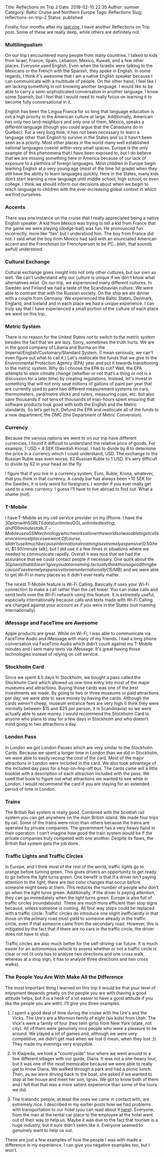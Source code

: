 Title: Reflections on Trip 2
Date: 2016-02-10 22:35
Author: sumner
Category: Baltic Cruise and Northern Europe
Tags: Reflections
Slug: reflections-on-trip-2
Status: published

Finally, four months after my [last one]({filename}reflections-on-trip-1.md), I
have another Reflections on Trip post. Some of these are really deep, while
others are definitely not.

### Multilingualism

On our trip I encountered many people from many countries. I talked to kids from
Israel, France, Spain, Lebanon, Mexico, Kuwait, and a few other places. Everyone
used English. Even when the Israelis were talking to the Mexicans or the French
with the Spanish, they spoke in English.  In some regards, I think it's awesome
that I am a native English speaker because I can communicate with a multitude of
people. On the other hand, I feel like I am lacking something in not knowing
another language. I would like to be able to carry a semi-sophisticated
conversation in another language. I know some Spanish, but I feel that I would
need to really focus on learning it to become fully conversational in it.

English has been the Lingua Franca for so long that language education is not a
high priority in the American culture at large. Additionally, American has only
two land-neighbors and only one of them, Mexico, speaks a different language
(though you could argue that the Canadians do in Quebec). For a very long time,
it has not been necessary to learn a language other than English to survive in
the States and so it hasn't been seen as a priority. Most other places in the
world many well established national languages coexist within very small spaces.
Europe is the only example of this phenomena that I have been exposed to, but I
do believe that we are missing something here in America because of our lack of
exposure to a plethora of foreign languages. Most children in Europe begin
learning English at a very young age (most of the time 1st grade) when they
still have the ability to learn languages quickly. Here in the States, many kids
don’t start learning a new language until middle school, high school, or even
college. I think we should inform our decisions about when we begin to teach
language to children with the ever-increasing global context in which we find
ourselves.

### Accents

There was one instance on the cruise that I really appreciated being a native
English speaker. A kid from Mexico was trying to tell a kid from France that the
game we were playing (dodge-ball) was fun. He pronounced fun incorrectly, more
like “fan” but I understood him. The boy from France did not. I said what the
boy from Mexico had said with an enunciated American accent and the Frenchman
(or Frenchperson to be PC...bleh, that sounds awful) understood.

### Cultural Exchange

Cultural exchange gives insight into not only other cultures, but our
own as well. We can’t understand why our culture is unique if we don’t
know what alternatives exist. On our trip, we experienced many different
cultures. In Sweden and Finland we had a taste of the Scandinavian
culture. We were able to contrast that with the Russian society. On the
ship we ate dinner with a couple from Germany. We experienced the Baltic
States, Denmark, England, and Iceland and in each place we had a unique
experience. I can truly say that I have experienced a small portion of
the culture of each place we went on this trip..

### Metric System

There is no reason for the United States not to switch to the metric system
besides the fact that we are lazy. Sorry, sometimes the truth hurts. We are in
the good company of Liberia and Burma on the Imperial/English/Customary/Standard
System. (I mean seriously, we can't even figure out what to call it.) Let's
reallocate the funds that we give to the Environmental Protection Agency (EPA)
year and put it towards transitioning to the metric system. Why do I choose the
EPA to cut? Well, the EPA attempts to stem climate change (whether or not that’s
a thing or not is a discussion for a later time) by creating regulations.
Instead, let's invest in something that will not only save millions of gallons
of paint per year that are currently used to paint two different measurement
systems on cars, thermometers, yard/metre sticks and rulers, measuring cups,
etc. but also save thousands if not tens of thousands of man-hours spent
ensuring that software products look good with both the English and the Metric
standards. So let’s get to it. Defund the EPA and reallocate all of the funds to
a new department, the DMC (the Department of Metric Conversion).

### Currency

Because the various nations we went to on our trip have different currencies, I
found it difficult to understand the relative price of goods. For example, 1 USD
= 8 SEK (Swedish Krona). I had to divide by 8 to determine the price in a
currency which I could understand, USD. The exchange to the Russian Ruble was
even worse, 62 Russian Ruble to 1 USD.  It’s very difficult to divide by 62 in
your head on the fly.

I figure that if you live in a currency system, Euro, Ruble, Krona, whatever,
that you think in that currency. A candy bar has always been ~10 SEK for the
Swedes, it is only weird for foreigners. I wonder if you ever really get used to
a new currency. I guess I’ll have to live abroad to find out. What a shame
(not).

### T-Mobile

I have T-Mobile as my cell service provider on my iPhone. I have the $30 plan
with 5 GB LTE data (unlimited 2G), unlimited texting, and 100 minutes talk.
T-Mobile uses GSM technology which works all over the world so I was able to get
cell service in most places we went. Of course, I didn’t use it much because
international roaming is extremely expensive ($0.50/text, $1.50/minute talk),
but I did use it a few times in situations where we needed to communicate
rapidly. Overall it was nice that we had the assurance that we could contact
people if necessary. One quirk about the $30 plan is that it doesn’t give you
data roaming. I actually think this is a good thing because it's extremely
expensive to roam internationally ($15/MB) and we were able to get Wi-Fi in many
places so it didn't ever really matter.

The nicest T-Mobile feature is Wi-Fi Calling. Basically it uses your Wi-Fi
connection to make a call rather than the cell tower. You can make calls and
send texts over the Wi-Fi network using this feature. It is extremely useful,
especially internationally because calls and texts made with Wi-Fi Calling are
charged against your account as if you were in the States (not roaming
internationally).

### iMessage and FaceTime are Awesome

Apple products are great. While on Wi-Fi, I was able to communicate via FaceTime
Audio and iMessage with many of my friends. I had a long phone conversation via
FaceTime Audio which didn’t count against my T-Mobile minutes and I sent many
texts via iMessage. It's great having those technologies instead of relying on
cell service.

### Stockholm Card

Since we spent 4.5 days In Stockholm, we bought a pass called the Stockholm Card
which allowed us one-time entry into most of the major museums and attractions.
Buying those cards was one of the best investments we made. By going to two or
three museums or paid attractions per day, we were able to save money by having
the cards.  Although the cards weren't cheep, museum entrance fees are very high
(I think they were normally between $15 and $25 per person, it is Scandinavia)
so we were actually able to save money. I would recommend the Stockholm Card to
anyone who plans to stay for a few days in Stockholm and who doesn't mind going
to two attractions a day.

### London Pass

In London we got London Passes which are very similar to the Stockholm Cards.
Because we spent a longer time in London than we did in Stockholm, we were able
to easily recoup the cost of the card. Most of the major attractions in London
were included in the card. We also took advantage of the included day pass for a
hop-on-hop-off bus. The cards came will a little booklet with a description of
each attraction included with the pass. We used that book to figure out what
attractions we wanted to see while in London. I would recommend the card if you
are staying for an extended period of time in London.

### Trains

The British Rail system is really good. Combined with the Scottish rail system
you can get anywhere on the main British island. We made four trips by rail.
Some of the trains were nicer than others because the trains are operated by
private companies. The government has a very heavy hand in their operation. I
can’t imagine how good the train system would be if the private companies truly
competed with one another.  Despite its flaws, the British Rail system gets the
job done.

### Traffic Lights and Traffic Circles

In Europe, and I think most of the rest of the world, traffic lights go to
orange before turning green. This gives drivers an opportunity to get ready to
go before the light turns green. One benefit is that if a driver isn't paying
attention to the light, there are two color changes that occur before someone
might beep at them. This reduces the number of people who don’t go when the
light turns green. Additionally, if the driver is paying attention, they can go
immediately when the light turns green. Europe is also full of traffic circles
(roundabouts). These are much more efficient than stop signs because, unless
someone is coming.  All four way stops could be replaced with a traffic circle.
Traffic circles do introduce one slight inefficiently in that those on the
primary road must yield to someone already in the traffic circle, even if that
someone came from the secondary road. However, this is mitigated by the fact
that if there are no cars in the traffic circle, the driver does not have to
stop.

Traffic circles are also much better for the self-driving-car future. It is much
easier for an autonomous vehicle to assess whether or not a traffic circle is
clear or not (it only has to analyse two directions and one cross walk whereas
at a stop sign, it has to analyse three directions and two cross walks).

### The People You Are With Make All the Difference

The most important thing I learned on this trip it would be that your level of
enjoyment depends greatly on the people you are with (having a good attitude
helps, but it is a heck of a lot easier to have a good attitude if you like the
people you are with). I’ll give you three examples.

1.  I spent a good deal of time during the cruise with the Ure's and the Vicks.
    The Ure's are a Mormon family of eight (six kids) from Utah.  The Vick's
    were a family of four (two twin girls) from New York (state, not city). All
    of them were genuinely nice people who were a pleasure to be around. We
    played a lot of games and, although we were very competitive, we didn’t get
    mad when we lost (I mean, when they lost ;)). They made my evenings very
    enjoyable.

2.  In Klaipeda, we took a "countryside" tour where we went around to a few
    different villages with our guide, Diana. It was not a site-heavy tour, but
    it was one of the most memorable because we were able to really get to know
    Diana. We walked through a park and had a picnic lunch. Then, as we were
    driving back to the boat, she asked if we wanted to stop at her house and
    meet her son, Ignas. We got to know both of them and I felt that that was a
    more salient experience than some of the tours we did.

3.  The Icelandic people, at least the ones we came in contact with, are
    extremely nice. I described in my earlier posts how we had problems with
    transportation to our hotel (you can read about it
    [here]({filename}2015-08-20-london-england-to-reykjavik-iceland.md)).
    Everyone, from the man at the rental car place to the employee at the hotel
    went out of their way to help us. Maybe it was due to the fact that tourism
    is a huge industry, but it sure didn't seem like it. Everyone seemed to
    genuinely want to help us out.

These are just a few examples of how the people I was with made a
difference in my experience. I can give you negative examples too, but I
won’t.

